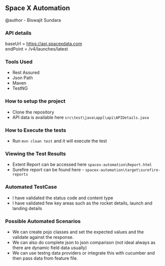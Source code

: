 ## Space X Automation
@author - Biswajit Sundara

### API details
baseUrl = https://api.spacexdata.com
<br>endPoint = /v4/launches/latest

### Tools Used
* Rest Assured
* Json Path
* Maven
* TestNG

### How to setup the project
* Clone the repository
* API data is available here `src\test\java\appl\api\APIDetails.java` 


### How to Execute the tests
* Run `mvn clean test` and it will execute the test


### Viewing the Test Results
* Extent Report can be accessed here `spacex-automation\Report.html`
* Surefire report can be found here - `spacex-automation\target\surefire-reports`


### Automated TestCase
* I have validated the status code and content type
* I have validated few key areas such as the rocket details, launch and landing details

### Possible Automated Scenarios
* We can create pojo classes and set the expected values and the validate against the response.
* We can also do complete json to json comparison (not ideal always as there are dynamic field data usually)
* We can use testng data providers or integrate this with cucumber and then pass data from feature file.